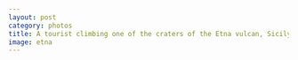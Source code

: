 ```yaml
---
layout: post
category: photos
title: A tourist climbing one of the craters of the Etna vulcan, Sicily, Italy.
image: etna
---
```

